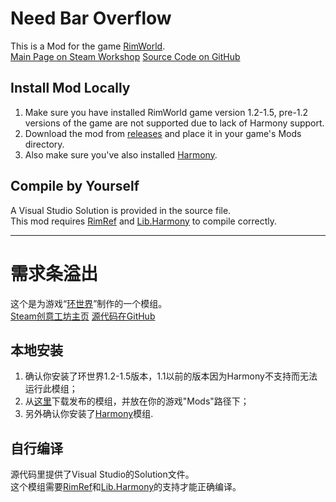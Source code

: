 # Need Bar Overflow
This is a Mod for the game [RimWorld](https://store.steampowered.com/app/294100).  
[Main Page on Steam Workshop](https://steamcommunity.com/sharedfiles/filedetails/?id=2566316158)
[Source Code on GitHub](https://github.com/AmCh-Q/RimWorldMod_NeedBarOverflow)

## Install Mod Locally
1. Make sure you have installed RimWorld game version 1.2-1.5, pre-1.2 versions of the game are not supported due to lack of Harmony support.  
2. Download the mod from [releases](https://github.com/AmCh-Q/RimWorldMod_NeedBarOverflow/releases) and place it in your game's Mods directory.  
3. Also make sure you've also installed [Harmony](https://github.com/pardeike/HarmonyRimWorld).  

## Compile by Yourself
A Visual Studio Solution is provided in the source file.  
This mod requires [RimRef](https://www.nuget.org/packages/Krafs.Rimworld.Ref) and [Lib.Harmony](https://www.nuget.org/packages/Lib.Harmony) to compile correctly.  

---

# 需求条溢出
这个是为游戏“[环世界](https://store.steampowered.com/app/294100)”制作的一个模组。  
[Steam创意工坊主页](https://steamcommunity.com/sharedfiles/filedetails/?id=2566316158)
[源代码在GitHub](https://github.com/AmCh-Q/RimWorldMod_NeedBarOverflow)

## 本地安装
1. 确认你安装了环世界1.2-1.5版本，1.1以前的版本因为Harmony不支持而无法运行此模组；  
2. 从[这里](https://github.com/AmCh-Q/RimWorldMod_NeedBarOverflow/releases)下载发布的模组，并放在你的游戏"Mods"路径下；  
3. 另外确认你安装了[Harmony](https://github.com/pardeike/HarmonyRimWorld)模组.  

## 自行编译
源代码里提供了Visual Studio的Solution文件。  
这个模组需要[RimRef](https://www.nuget.org/packages/Krafs.Rimworld.Ref)和[Lib.Harmony](https://www.nuget.org/packages/Lib.Harmony)的支持才能正确编译。
